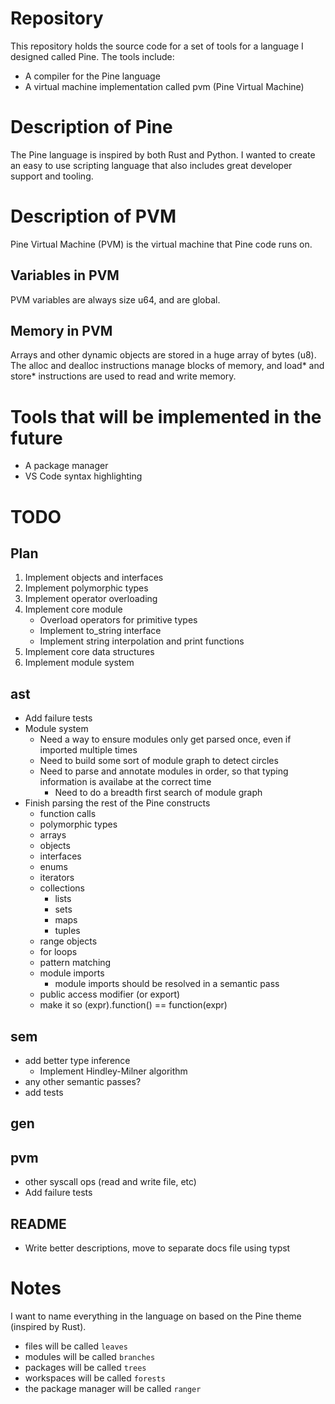 # Repository
This repository holds the source code for a set of tools for a language I designed called Pine.
The tools include:
- A compiler for the Pine language
- A virtual machine implementation called pvm (Pine Virtual Machine)

# Description of Pine

The Pine language is inspired by both Rust and Python. I wanted to create an easy to use scripting language that
also includes great developer support and tooling.

# Description of PVM

Pine Virtual Machine (PVM) is the virtual machine that Pine code runs on.

## Variables in PVM

PVM variables are always size u64, and are global.

## Memory in PVM

Arrays and other dynamic objects are stored in a huge array of bytes (u8).
The alloc and dealloc instructions manage blocks of memory, and load* and store* instructions
are used to read and write memory.


# Tools that will be implemented in the future
- A package manager
- VS Code syntax highlighting

# TODO

## Plan
1. Implement objects and interfaces
2. Implement polymorphic types
3. Implement operator overloading
4. Implement core module
   - Overload operators for primitive types
   - Implement to_string interface
   - Implement string interpolation and print functions
5. Implement core data structures
6. Implement module system

## ast
- Add failure tests
- Module system
  - Need a way to ensure modules only get parsed once, even if imported multiple times
  - Need to build some sort of module graph to detect circles
  - Need to parse and annotate modules in order, so that typing information is availabe at the correct time
    - Need to do a breadth first search of module graph
- Finish parsing the rest of the Pine constructs
  - function calls
  - polymorphic types
  - arrays
  - objects
  - interfaces
  - enums
  - iterators
  - collections
    - lists
    - sets
    - maps
    - tuples
  - range objects
  - for loops
  - pattern matching
  - module imports
    - module imports should be resolved in a semantic pass
  - public access modifier (or export)
  - make it so (expr).function() == function(expr)

## sem
- add better type inference
  - Implement Hindley-Milner algorithm
- any other semantic passes?
- add tests

## gen

## pvm
- other syscall ops (read and write file, etc)
- Add failure tests

## README
- Write better descriptions, move to separate docs file using typst

# Notes

I want to name everything in the language on based on the Pine theme (inspired by Rust).
- files will be called `leaves`
- modules will be called `branches`
- packages will be called `trees`
- workspaces will be called `forests`
- the package manager will be called `ranger`